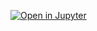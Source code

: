 [![Open in Jupyter](https://img.shields.io/badge/Open%20in-Jupyter-blue.svg?logo=jupyter)](https://github.com/Ender17133/Cars_classification/blob/main/classification.ipynb)
